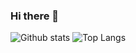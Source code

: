 ### Hi there 👋

![Github stats](https://github-readme-stats.vercel.app/api?username=jaaplallie&count_private=true&include_all_commits=true)
![Top Langs](https://github-readme-stats.vercel.app/api/top-langs/?username=jaaplallie&layout=compact)

<!--
**jaaplallie/jaaplallie** is a ✨ _special_ ✨ repository because its `README.md` (this file) appears on your GitHub profile.

Here are some ideas to get you started:

- 🔭 I’m currently working on ...
- 🌱 I’m currently learning ...
- 👯 I’m looking to collaborate on ...
- 🤔 I’m looking for help with ...
- 💬 Ask me about ...
- 📫 How to reach me: ...
- 😄 Pronouns: ...
- ⚡ Fun fact: ...
-->

